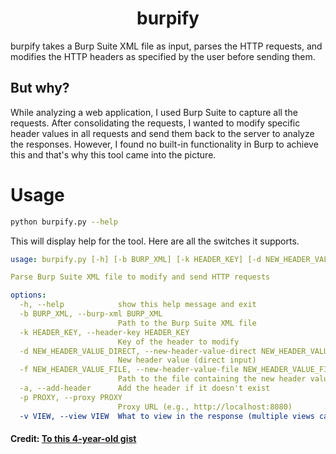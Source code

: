 <h1 align="center">burpify</h1>
burpify takes a Burp Suite XML file as input, parses the HTTP requests, and modifies the HTTP headers as specified by the user before sending them.

## But why?
While analyzing a web application, I used Burp Suite to capture all the requests. After consolidating the requests, I wanted to modify specific header values in all requests and send them back to the server to analyze the responses. However, I found no built-in functionality in Burp to achieve this and that's why this tool came into the picture.

# Usage

```bash
python burpify.py --help
```
This will display help for the tool. Here are all the switches it supports.

```yaml
usage: burpify.py [-h] [-b BURP_XML] [-k HEADER_KEY] [-d NEW_HEADER_VALUE_DIRECT] [-f NEW_HEADER_VALUE_FILE] [-a] [-p PROXY] [-v VIEW]

Parse Burp Suite XML file to modify and send HTTP requests

options:
  -h, --help            show this help message and exit
  -b BURP_XML, --burp-xml BURP_XML
                        Path to the Burp Suite XML file
  -k HEADER_KEY, --header-key HEADER_KEY
                        Key of the header to modify
  -d NEW_HEADER_VALUE_DIRECT, --new-header-value-direct NEW_HEADER_VALUE_DIRECT
                        New header value (direct input)
  -f NEW_HEADER_VALUE_FILE, --new-header-value-file NEW_HEADER_VALUE_FILE
                        Path to the file containing the new header value
  -a, --add-header      Add the header if it doesn't exist
  -p PROXY, --proxy PROXY
                        Proxy URL (e.g., http://localhost:8080)
  -v VIEW, --view VIEW  What to view in the response (multiple views can be separated by comma, e.g., "status,headers"). Possible values: [status, headers, body, length, all, none]
```
#### Credit: [To this 4-year-old gist](https://gist.github.com/cunla/c074179a587c0d012229ee8cc5c04a8c)
